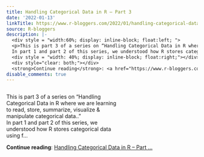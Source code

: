 ```yaml
---
title: Handling Categorical Data in R – Part 3
date: '2022-01-13'
linkTitle: https://www.r-bloggers.com/2022/01/handling-categorical-data-in-r-part-3/
source: R-bloggers
description: |-
  <div style = "width:60%; display: inline-block; float:left; ">
  <p>This is part 3 of a series on “Handling Categorical Data in R where we are learning to read, store, summarize, visualize &#038; manipulate categorical data..”<br />
  In part 1 and part 2 of this series, we understood how R stores categorical data using f...</p></div>
  <div style = "width: 40%; display: inline-block; float:right;"></div>
  <div style="clear: both;"></div>
  <strong>Continue reading</strong>: <a href="https://www.r-bloggers.com/2022/01/handling-categorical-data-in-r-part-3/">Handling Categorical Data in R – Part ...
disable_comments: true
---
```

<div style = "width:60%; display: inline-block; float:left; ">
<p>This is part 3 of a series on “Handling Categorical Data in R where we are learning to read, store, summarize, visualize &#038; manipulate categorical data..”<br />
In part 1 and part 2 of this series, we understood how R stores categorical data using f...</p></div>
<div style = "width: 40%; display: inline-block; float:right;"></div>
<div style="clear: both;"></div>
<strong>Continue reading</strong>: <a href="https://www.r-bloggers.com/2022/01/handling-categorical-data-in-r-part-3/">Handling Categorical Data in R – Part ...